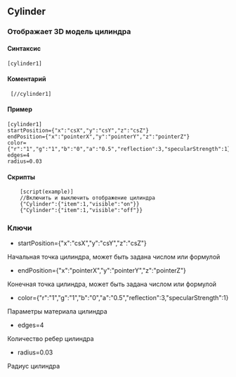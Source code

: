 ## Cylinder

### Отображает 3D модель цилиндра

#### Cинтаксис

    [cylinder1]
    
    
#### Коментарий

     [//cylinder1]
   
#### Пример

    [cylinder1]
    startPosition={"x":"csX","y":"csY","z":"csZ"}
    endPosition={"x":"pointerX","y":"pointerY","z":"pointerZ"}
    color={"r":"1","g":"1","b":"0","a":"0.5","reflection":3,"specularStrength":1}
    edges=4
    radius=0.03

#### Скрипты
        [script(example)]
        //Включить и выключить отображение цилиндра
        {"Cylinder":{"item":1,"visible":"on"}}
        {"Cylinder":{"item":1,"visible":"off"}}
       


### Ключи

* startPosition={"x":"csX","y":"csY","z":"csZ"}

Начальная точка цилиндра, может быть задана числом или формулой

* endPosition={"x":"pointerX","y":"pointerY","z":"pointerZ"}

Конечная точка цилиндра, может быть задана числом или формулой

* color={"r":"1","g":"1","b":"0","a":"0.5","reflection":3,"specularStrength":1}

Параметры материала цилиндра

* edges=4

Количество ребер цилиндра

* radius=0.03

Радиус цилиндра
